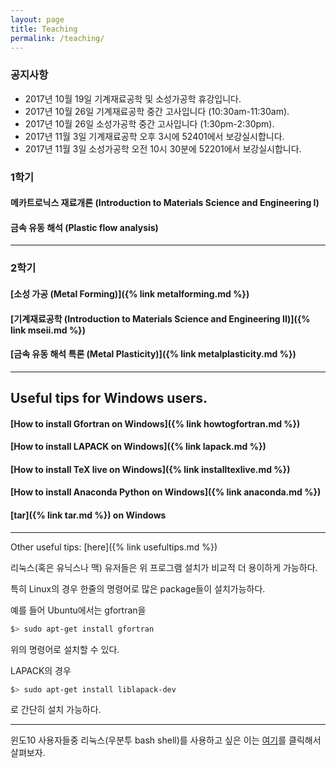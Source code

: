 ```yaml
---
layout: page
title: Teaching
permalink: /teaching/
---
```



### 공지사항
- 2017년 10월 19일 기계재료공학 및 소성가공학 휴강입니다.
- 2017년 10월 26일 기계재료공학 중간 고사입니다 (10:30am-11:30am).
- 2017년 10월 26일 소성가공학 중간 고사입니다 (1:30pm-2:30pm).
- 2017년 11월 3일 기계재료공학 오후 3시에 52401에서 보강실시합니다.
- 2017년 11월 3일 소성가공학 오전 10시 30분에 52201에서 보강실시합니다.

### 1학기

#### 메카트로닉스 재료개론 (Introduction to Materials Science and Engineering I)

#### 금속 유동 해석 (Plastic flow analysis)

----------------------------

### 2학기

#### [소성 가공 (Metal Forming)]({% link metalforming.md %})

#### [기계재료공학 (Introduction to Materials Science and Engineering II)]({% link mseii.md %})

#### [금속 유동 해석 특론 (Metal Plasticity)]({% link metalplasticity.md %})

----------------------------

## Useful tips for Windows users.

#### [How to install Gfortran on Windows]({% link howtogfortran.md %})

#### [How to install LAPACK on Windows]({% link lapack.md %})

#### [How to install TeX live on Windows]({% link installtexlive.md %})

#### [How to install Anaconda Python on Windows]({% link anaconda.md %})

#### [tar]({% link tar.md %}) on Windows

----------------------------

Other useful tips: [here]({% link usefultips.md %})

리눅스(혹은 유닉스나 맥) 유저들은 위 프로그램 설치가 비교적 더 용이하게 가능하다.

특히 Linux의 경우 한줄의 명령어로 많은 package들이 설치가능하다.

예를 들어 Ubuntu에서는 gfortran을

```bash
$> sudo apt-get install gfortran
```

위의 명령어로 설치할 수 있다.

LAPACK의 경우

```bash
$> sudo apt-get install liblapack-dev
```
로 간단히 설치 가능하다.

---------------------------

윈도10 사용자들중 리눅스(우분투 bash shell)를 사용하고 싶은 이는
[여기](https://www.windowscentral.com/how-install-bash-shell-command-line-windows-10)를
 클릭해서 살펴보자.

